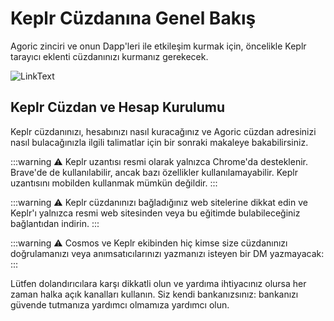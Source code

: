 # Keplr Cüzdanına Genel Bakış

Agoric zinciri ve onun Dapp'leri ile etkileşim kurmak için, öncelikle Keplr tarayıcı eklenti cüzdanınızı kurmanız gerekecek.

![LinkText](https://miro.medium.com/v2/resize:fit:1400/format:webp/1*ecMV5phGGSDJSfyym515nQ.jpeg)

## Keplr Cüzdan ve Hesap Kurulumu

Keplr cüzdanınızı, hesabınızı nasıl kuracağınız ve Agoric cüzdan adresinizi nasıl bulacağınızla ilgili talimatlar için bir sonraki makaleye bakabilirsiniz.

:::warning ⚠️ Keplr uzantısı resmi olarak yalnızca Chrome'da desteklenir.
Brave'de de kullanılabilir, ancak bazı özellikler kullanılamayabilir.
Keplr uzantısını mobilden kullanmak mümkün değildir.
:::

:::warning ⚠️ Keplr cüzdanınızı bağladığınız web sitelerine dikkat edin ve Keplr'ı yalnızca resmi web sitesinden veya bu eğitimde bulabileceğiniz bağlantıdan indirin.
:::

:::warning ⚠️ Cosmos ve Keplr ekibinden hiç kimse size cüzdanınızı doğrulamanızı veya anımsatıcılarınızı yazmanızı isteyen bir DM yazmayacak:
:::

Lütfen dolandırıcılara karşı dikkatli olun ve yardıma ihtiyacınız olursa her zaman halka açık kanalları kullanın.
Siz kendi bankanızsınız: bankanızı güvende tutmanıza yardımcı olmamıza yardımcı olun.